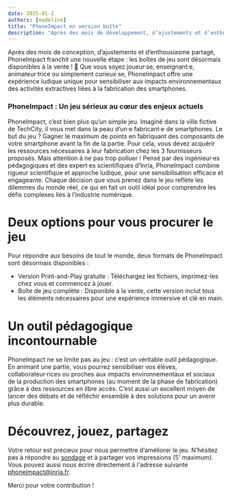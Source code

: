 ```yaml
---
date: 2025-01-2
authors: [madeline]
title: "PhoneImpact en version boîte"
description: "Après des mois de développement, d’ajustements et d’enthousiasme partagé, PhoneImpact franchit une nouvelle étape : les boîtes de jeu sont désormais disponibles à la vente ! 🎉 Que vous soyez joueur·se, enseignant·e, animateur·trice ou simplement curieux·se, PhoneImpact offre une expérience ludique unique pour sensibiliser aux impacts environnementaux des activités extractives liées à la fabrication des smartphones."
---
```

Après des mois de conception, d’ajustements et d’enthousiasme partagé, PhoneImpact franchit une nouvelle étape : les boîtes de jeu sont désormais disponibles à la vente ! 🎉 Que vous soyez joueur·se, enseignant·e, animateur·trice ou simplement curieux·se, PhoneImpact offre une expérience ludique unique pour sensibiliser aux impacts environnementaux des activités extractives liées à la fabrication des smartphones.

### PhoneImpact : Un jeu sérieux au cœur des enjeux actuels

PhoneImpact, c’est bien plus qu’un simple jeu. Imaginé dans la ville fictive de TechCity, il vous met dans la peau d’un·e fabricant·e de smartphones. Le but du jeu ? Gagner le maximum de points en fabriquant des composants de votre smartphone avant la fin de la partie. Pour cela, vous devez acquérir les ressources nécessaires à leur fabrication chez les 3 fournisseurs proposés. Mais attention à ne pas trop polluer !
Pensé par des ingénieur·es pédagogiques et des expert·es scientifiques d’Inria, PhoneImpact combine rigueur scientifique et approche ludique, pour une sensibilisation efficace et engageante. Chaque décision que vous prenez dans le jeu reflète les dilemmes du monde réel, ce qui en fait un outil idéal pour comprendre les défis complexes liés à l’industrie numérique.

# Deux options pour vous procurer le jeu

Pour répondre aux besoins de tout le monde, deux formats de PhoneImpact sont désormais disponibles :

- Version Print-and-Play gratuite : Téléchargez les fichiers, imprimez-les chez vous et commencez à jouer.
- Boîte de jeu complète : Disponible à la vente, cette version inclut tous les éléments nécessaires pour une expérience immersive et clé en main.

# Un outil pédagogique incontournable

PhoneImpact ne se limite pas au jeu : c’est un véritable outil pédagogique. En animant une partie, vous pourrez sensibiliser vos élèves, collaborateur·rices ou proches aux impacts environnementaux et sociaux de la production des smartphones (au moment de la phase de fabrication) grâce à des ressources en libre accès. C’est aussi un excellent moyen de lancer des débats et de réfléchir ensemble à des solutions pour un avenir plus durable.

# Découvrez, jouez, partagez

Votre retour est précieux pour nous permettre d’améliorer le jeu. N’hésitez pas à répondre au [sondage](https://sondages.inria.fr/index.php/831938?lang=fr) et à partager vos impressions (5' maximum).
Vous pouvez aussi nous écrire directement à l'adresse suivante [phoneimpact@inria.fr](mailto:phoneimpact@inria.fr).

Merci pour votre contribution !  